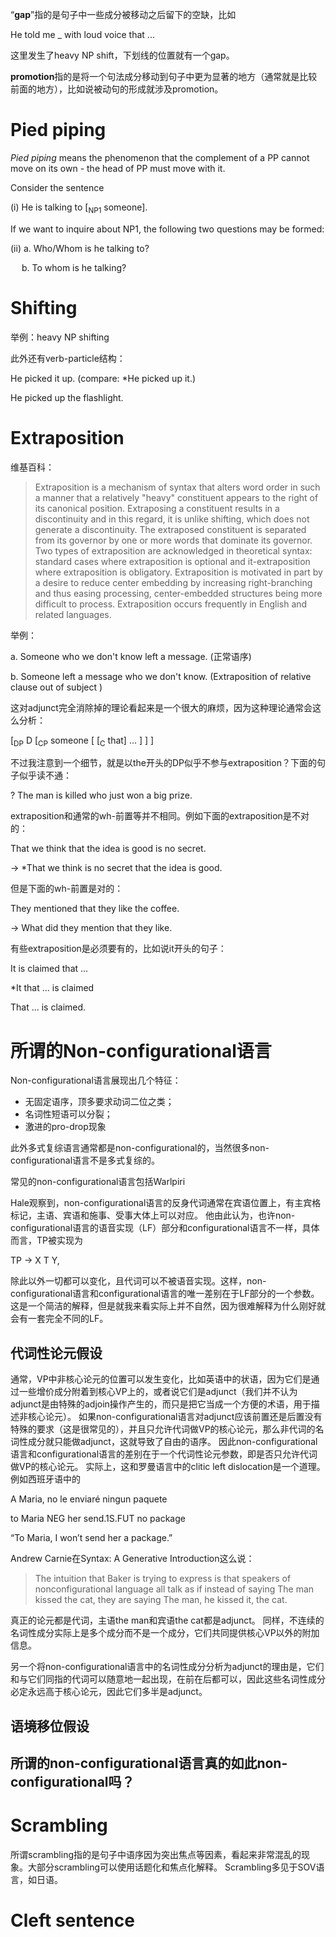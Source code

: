 “**gap**”指的是句子中一些成分被移动之后留下的空缺，比如

He told me _ with loud voice that ...

这里发生了heavy NP shift，下划线的位置就有一个gap。

**promotion**指的是将一个句法成分移动到句子中更为显著的地方（通常就是比较前面的地方），比如说被动句的形成就涉及promotion。

# Pied piping

*Pied piping* means the phenomenon that the complement of a PP cannot move on its own - the head of PP must move with it. 

Consider the sentence

(i) He is talking to [<sub>NP1</sub> someone].

If we want to inquire about NP1, the following two questions may be formed:

(ii) a. Who/Whom is he talking to?

&emsp;&nbsp;b. To whom is he talking?

# Shifting

举例：heavy NP shifting

此外还有verb-particle结构：

He picked it up. (compare: *He picked up it.)

He picked up the flashlight.

# Extraposition

维基百科：
> Extraposition is a mechanism of syntax that alters word order in such a manner that a relatively "heavy" constituent appears to the right of its canonical position. Extraposing a constituent results in a discontinuity and in this regard, it is unlike shifting, which does not generate a discontinuity. The extraposed constituent is separated from its governor by one or more words that dominate its governor. Two types of extraposition are acknowledged in theoretical syntax: standard cases where extraposition is optional and it-extraposition where extraposition is obligatory. Extraposition is motivated in part by a desire to reduce center embedding by increasing right-branching and thus easing processing, center-embedded structures being more difficult to process. Extraposition occurs frequently in English and related languages.

举例：

a. Someone who we don't know left a message. (正常语序)

b. Someone left a message who we don't know. (Extraposition of relative clause out of subject )

这对adjunct完全消除掉的理论看起来是一个很大的麻烦，因为这种理论通常会这么分析：

[<sub>DP</sub> D [<sub>CP</sub> someone [ [<sub>C</sub> that] ... ]  ] ]

不过我注意到一个细节，就是以the开头的DP似乎不参与extraposition？下面的句子似乎读不通：

? The man is killed who just won a big prize.

extraposition和通常的wh-前置等并不相同。例如下面的extraposition是不对的：

That we think that the idea is good is no secret.

-> *That we think is no secret that the idea is good.

但是下面的wh-前置是对的：

They mentioned that they like the coffee. 

-> What did they mention that they like.

有些extraposition是必须要有的，比如说it开头的句子：

It is claimed that ...

*It that ... is claimed

That ... is claimed.

# 所谓的Non-configurational语言

Non-configurational语言展现出几个特征：

- 无固定语序，顶多要求动词二位之类；
- 名词性短语可以分裂；
- 激进的pro-drop现象

此外多式复综语言通常都是non-configurational的，当然很多non-configurational语言不是多式复综的。

常见的non-configurational语言包括Warlpiri

Hale观察到，non-configurational语言的反身代词通常在宾语位置上，有主宾格标记，主语、宾语和施事、受事大体上可以对应。
他由此认为，也许non-configurational语言的语音实现（LF）部分和configurational语言不一样，具体而言，TP被实现为

TP -> X T Y,

除此以外一切都可以变化，且代词可以不被语音实现。这样，non-configurational语言和configurational语言的唯一差别在于LF部分的一个参数。
这是一个简洁的解释，但是就我来看实际上并不自然，因为很难解释为什么刚好就会有一套完全不同的LF。

## 代词性论元假设

通常，VP中非核心论元的位置可以发生变化，比如英语中的状语，因为它们是通过一些增价成分附着到核心VP上的，或者说它们是adjunct（我们并不认为adjunct是由特殊的adjoin操作产生的，而只是把它当成一个方便的术语，用于描述非核心论元）。
如果non-configurational语言对adjunct应该前置还是后置没有特殊的要求（这是很常见的），并且只允许代词做VP的核心论元，那么非代词的名词性成分就只能做adjunct，这就导致了自由的语序。
因此non-configurational语言和configurational语言的差别在于一个代词性论元参数，即是否只允许代词做VP的核心论元。
实际上，这和罗曼语言中的clitic left dislocation是一个道理。例如西班牙语中的

A Maria, no le enviaré ningun paquete

to Maria NEG her send.1S.FUT no package

“To Maria, I won’t send her a package.”

Andrew Carnie在Syntax: A Generative Introduction这么说：

> The intuition that Baker is trying to express is that speakers of nonconfigurational
> language all talk as if instead of saying The man kissed the cat,
> they are saying The man, he kissed it, the cat.

真正的论元都是代词，主语the man和宾语the cat都是adjunct。
同样，不连续的名词性成分实际上是多个成分而不是一个成分，它们共同提供核心VP以外的附加信息。

另一个将non-configurational语言中的名词性成分分析为adjunct的理由是，它们和与它们同指的代词可以随意地一起出现，在前在后都可以，因此这些名词性成分必定永远高于核心论元，因此它们多半是adjunct。

## 语境移位假设

## 所谓的non-configurational语言真的如此non-configurational吗？

# Scrambling

所谓scrambling指的是句子中语序因为突出焦点等因素，看起来非常混乱的现象。大部分scrambling可以使用话题化和焦点化解释。
Scrambling多见于SOV语言，如日语。

# Cleft sentence
